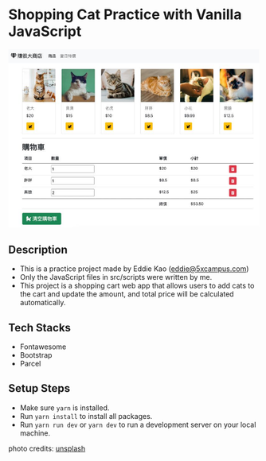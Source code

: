 # Shopping Cat Practice with Vanilla JavaScript

![shopping cat](screenshots/main.jpg)

## Description

- This is a practice project made by Eddie Kao (eddie@5xcampus.com)
- Only the JavaScript files in src/scripts were written by me.
- This project is a shopping cart web app that allows users to add cats to the cart and update the amount,
  and total price will be calculated automatically.

## Tech Stacks

- Fontawesome
- Bootstrap
- Parcel

## Setup Steps

- Make sure `yarn` is installed.
- Run `yarn install` to install all packages.
- Run `yarn run dev` or `yarn dev` to run a development server on your local machine.

photo credits: [unsplash](https://unsplash.com/)

